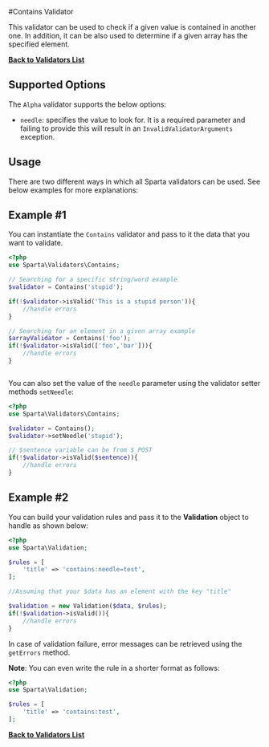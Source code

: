 #Contains Validator

This validator can be used to check if a given value is contained in another one. In addition, it can be also used to determine if a given array has the specified element.

[**Back to Validators List**](./reference.md#validators-list)

## Supported Options
The `Alpha` validator supports the below options:

* `needle`: specifies the value to look for. It is a required parameter and failing to provide this will result in an `InvalidValidatorArguments` exception.


## Usage
There are two different ways in which all Sparta validators can be used. See below examples for more explanations:

## Example #1
You can instantiate the `Contains` validator and pass to it the data that you want to validate. 

```php
<?php
use Sparta\Validators\Contains;

// Searching for a specific string/word example
$validator = Contains('stupid');

if(!$validator->isValid('This is a stupid person')){ 
	//handle errors
}

// Searching for an element in a given array example
$arrayValidator = Contains('foo');
if(!$validator->isValid(['foo','bar'])){ 
	//handle errors
}



```
You can also set the value of the `needle` parameter using the validator setter methods `setNeedle`:

```php
<?php
use Sparta\Validators\Contains;

$validator = Contains();
$validator->setNeedle('stupid');

// $sentence variable can be from $_POST
if(!$validator->isValid($sentence)){ 
	//handle errors
}
```

## Example #2
You can build your validation rules and pass it to the __Validation__ object to handle as shown below:

```php
<?php
use Sparta\Validation;

$rules = [
	'title' => 'contains:needle=test',
];

//Assuming that your $data has an element with the key "title"

$validation = new Validation($data, $rules);
if(!$validation->isValid()){
	//handle errors
}

```
In case of validation failure, error messages can be retrieved using the `getErrors` method.

__Note__: You can even write the rule in a shorter format as follows:

```php
<?php
use Sparta\Validation;

$rules = [
	'title' => 'contains:test',
];

```

[**Back to Validators List**](./reference.md#validators-list)
